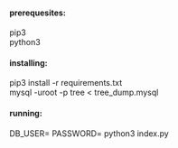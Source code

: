 #### prerequesites:

pip3  
python3    

#### installing:
pip3 install -r requirements.txt  
mysql -uroot -p tree < tree_dump.mysql

#### running:

DB_USER=<user> PASSWORD=<password> python3 index.py
